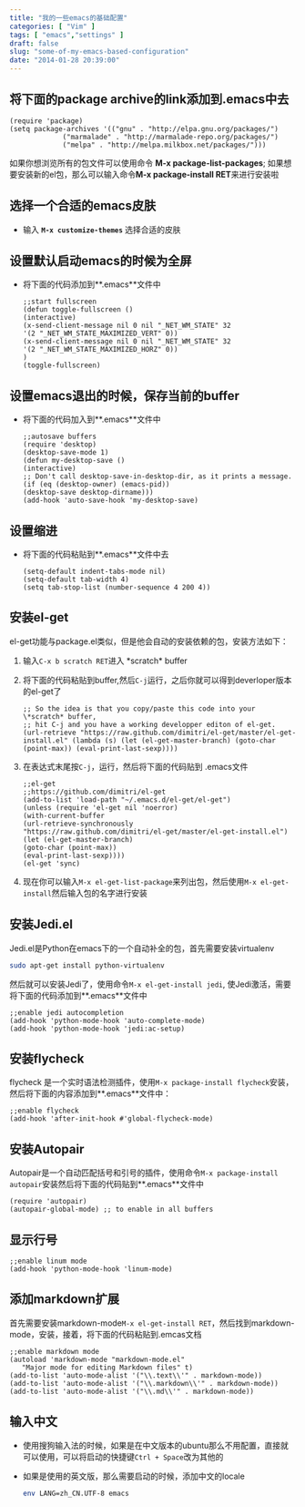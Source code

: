 ```yaml
---
title: "我的一些emacs的基础配置"
categories: [ "Vim" ]
tags: [ "emacs","settings" ]
draft: false
slug: "some-of-my-emacs-based-configuration"
date: "2014-01-28 20:39:00"
---
```


## 将下面的package archive的link添加到.emacs中去
```elisp
(require 'package) 
(setq package-archives '(("gnu" . "http://elpa.gnu.org/packages/")
             ("marmalade" . "http://marmalade-repo.org/packages/") 
             ("melpa" . "http://melpa.milkbox.net/packages/")))
```
  如果你想浏览所有的包文件可以使用命令 **M-x package-list-packages**; 如果想要安装新的el包，那么可以输入命令**M-x package-install RET**来进行安装啦

## 选择一个合适的emacs皮肤
 * 输入 **`M-x customize-themes`** 选择合适的皮肤

## 设置默认启动emacs的时候为全屏
  * 将下面的代码添加到**.emacs**文件中
  
    ```elisp
    ;;start fullscreen
    (defun toggle-fullscreen ()
    (interactive)
    (x-send-client-message nil 0 nil "_NET_WM_STATE" 32
    '(2 "_NET_WM_STATE_MAXIMIZED_VERT" 0))
    (x-send-client-message nil 0 nil "_NET_WM_STATE" 32
    '(2 "_NET_WM_STATE_MAXIMIZED_HORZ" 0))
    )
    (toggle-fullscreen)
    ```


<!--more-->


## 设置emacs退出的时候，保存当前的buffer
* 将下面的代码加入到**.emacs**文件中

    ```elisp
    ;;autosave buffers
    (require 'desktop)
    (desktop-save-mode 1)
    (defun my-desktop-save ()
    (interactive)
    ;; Don't call desktop-save-in-desktop-dir, as it prints a message.
    (if (eq (desktop-owner) (emacs-pid))
    (desktop-save desktop-dirname)))
    (add-hook 'auto-save-hook 'my-desktop-save)
    ```
  
## 设置缩进
* 将下面的代码粘贴到**.emacs**文件中去

    ```elisp
    (setq-default indent-tabs-mode nil)
    (setq-default tab-width 4)
    (setq tab-stop-list (number-sequence 4 200 4))
    ```

## 安装el-get
el-get功能与package.el类似，但是他会自动的安装依赖的包，安装方法如下：

1. 输入`C-x b scratch RET`进入 \*scratch* buffer
2. 将下面的代码粘贴到buffer,然后`C-j`运行，之后你就可以得到deverloper版本的el-get了

    ```elisp
    ;; So the idea is that you copy/paste this code into your \*scratch* buffer,
    ;; hit C-j and you have a working developper editon of el-get.
    (url-retrieve "https://raw.github.com/dimitri/el-get/master/el-get-install.el" (lambda (s) (let (el-get-master-branch) (goto-char (point-max)) (eval-print-last-sexp))))
    ```
    
3. 在表达式末尾按`C-j`，运行，然后将下面的代码贴到 .emacs文件

    ```elisp
    ;;el-get
    ;;https://github.com/dimitri/el-get
    (add-to-list 'load-path "~/.emacs.d/el-get/el-get")
    (unless (require 'el-get nil 'noerror)
    (with-current-buffer
    (url-retrieve-synchronously
    "https://raw.github.com/dimitri/el-get/master/el-get-install.el")
    (let (el-get-master-branch)
    (goto-char (point-max))
    (eval-print-last-sexp))))
    (el-get 'sync)
    ```
    
4. 现在你可以输入`M-x el-get-list-package`来列出包，然后使用`M-x el-get-install`然后输入包的名字进行安装

## 安装Jedi.el

Jedi.el是Python在emacs下的一个自动补全的包，首先需要安装virtualenv

```bash
sudo apt-get install python-virtualenv
```

然后就可以安装Jedi了，使用命令`M-x el-get-install jedi`, 使Jedi激活，需要将下面的代码添加到**.emacs**文件中

```elisp
;;enable jedi autocompletion
(add-hook 'python-mode-hook 'auto-complete-mode)
(add-hook 'python-mode-hook 'jedi:ac-setup)
```

## 安装flycheck

flycheck 是一个实时语法检测插件，使用`M-x package-install flycheck`安装，然后将下面的内容添加到**.emacs**文件中：

```elisp
;;enable flycheck
(add-hook 'after-init-hook #'global-flycheck-mode)
```

## 安装Autopair

Autopair是一个自动匹配括号和引号的插件，使用命令`M-x package-install autopair`安装然后将下面的代码贴到**.emacs**文件中

```elisp
(require 'autopair)
(autopair-global-mode) ;; to enable in all buffers
```

## 显示行号

```elisp
;;enable linum mode
(add-hook 'python-mode-hook 'linum-mode)
```
## 添加markdown扩展

首先需要安装markdown-mode`M-x el-get-install RET`，然后找到markdown-mode，安装，接着，将下面的代码粘贴到.emcas文档

```elisp
;;enable markdown mode
(autoload 'markdown-mode "markdown-mode.el"
   "Major mode for editing Markdown files" t)
(add-to-list 'auto-mode-alist '("\\.text\\'" . markdown-mode))
(add-to-list 'auto-mode-alist '("\\.markdown\\'" . markdown-mode))
(add-to-list 'auto-mode-alist '("\\.md\\'" . markdown-mode))
```

## 输入中文

* 使用搜狗输入法的时候，如果是在中文版本的ubuntu那么不用配置，直接就可以使用，可以将启动的快捷键`Ctrl + Space`改为其他的
* 如果是使用的英文版，那么需要启动的时候，添加中文的locale

  ```bash
  env LANG=zh_CN.UTF-8 emacs
  ```